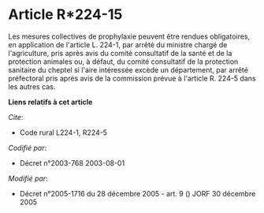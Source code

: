 # Article R*224-15

Les mesures collectives de prophylaxie peuvent être rendues obligatoires, en application de l'article L. 224-1, par arrêté du
ministre chargé de l'agriculture, pris après avis du comité consultatif de la santé et de la protection animales ou, à
défaut, du comité consultatif de la protection sanitaire du cheptel si l'aire intéressée excède un département, par arrêté
préfectoral pris après avis de la commission prévue à l'article R. 224-5 dans les autres cas.

**Liens relatifs à cet article**

_Cite_:

  - Code rural L224-1, R224-5

_Codifié par_:

  - Décret n°2003-768 2003-08-01

_Modifié par_:

  - Décret n°2005-1716 du 28 décembre 2005 - art. 9 () JORF 30 décembre 2005
